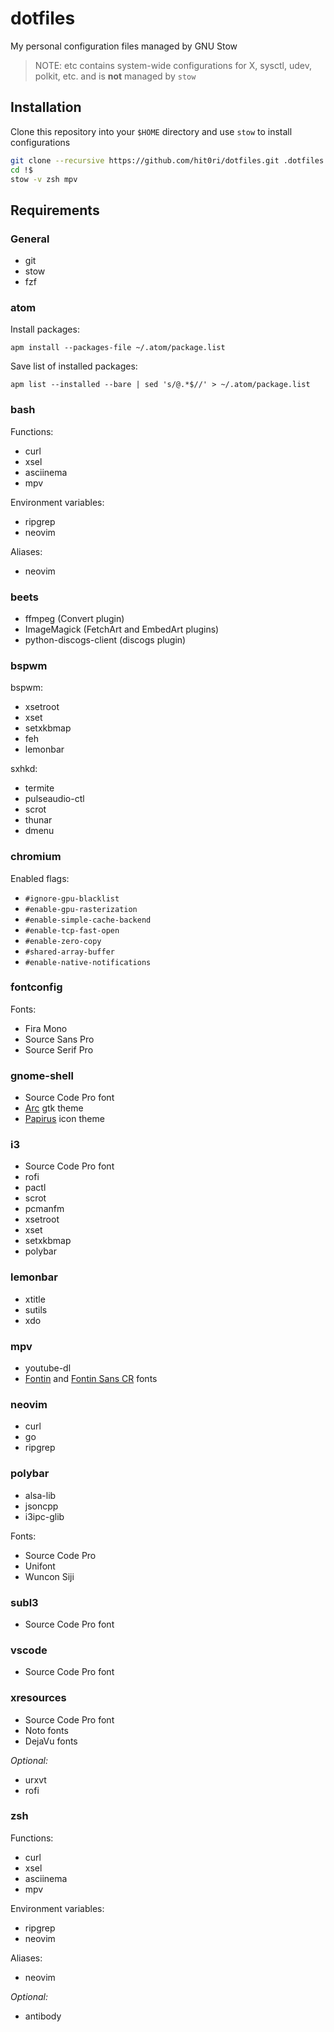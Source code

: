 # dotfiles

My personal configuration files managed by GNU Stow

> NOTE: etc contains system-wide configurations for X, sysctl, udev, polkit, etc.
> and is **not** managed by `stow`

## Installation

Clone this repository into your `$HOME` directory and use `stow` to install configurations

```bash
git clone --recursive https://github.com/hit0ri/dotfiles.git .dotfiles
cd !$
stow -v zsh mpv
```

## Requirements

### General

- git
- stow
- fzf

### atom

Install packages:

`apm install --packages-file ~/.atom/package.list`

Save list of installed packages:

`apm list --installed --bare | sed 's/@.*$//' > ~/.atom/package.list`

### bash

Functions:

- curl
- xsel
- asciinema
- mpv

Environment variables:

- ripgrep
- neovim

Aliases:

- neovim

### beets

- ffmpeg (Convert plugin)
- ImageMagick (FetchArt and EmbedArt plugins)
- python-discogs-client (discogs plugin)

### bspwm

bspwm:

- xsetroot
- xset
- setxkbmap
- feh
- lemonbar

sxhkd:

- termite
- pulseaudio-ctl
- scrot
- thunar
- dmenu

### chromium

Enabled flags:

- `#ignore-gpu-blacklist`
- `#enable-gpu-rasterization`
- `#enable-simple-cache-backend`
- `#enable-tcp-fast-open`
- `#enable-zero-copy`
- `#shared-array-buffer`
- `#enable-native-notifications`

### fontconfig

Fonts:

- Fira Mono
- Source Sans Pro
- Source Serif Pro

### gnome-shell

- Source Code Pro font
- [Arc](https://github.com/horst3180/arc-theme) gtk theme
- [Papirus](https://github.com/PapirusDevelopmentTeam/papirus-icon-theme) icon theme

### i3

- Source Code Pro font
- rofi
- pactl
- scrot
- pcmanfm
- xsetroot
- xset
- setxkbmap
- polybar

### lemonbar

- xtitle
- sutils
- xdo

### mpv

- youtube-dl
- [Fontin](https://www.exljbris.com/fontin.html) and [Fontin Sans CR](https://www.exljbris.com/fontinsans.html) fonts

### neovim

- curl
- go
- ripgrep

### polybar

- alsa-lib
- jsoncpp
- i3ipc-glib

Fonts:

- Source Code Pro
- Unifont
- Wuncon Siji

### subl3

- Source Code Pro font

### vscode

- Source Code Pro font

### xresources

- Source Code Pro font
- Noto fonts
- DejaVu fonts

*Optional:*

- urxvt
- rofi

### zsh

Functions:

- curl
- xsel
- asciinema
- mpv

Environment variables:

- ripgrep
- neovim

Aliases:

- neovim

*Optional:*

- antibody
